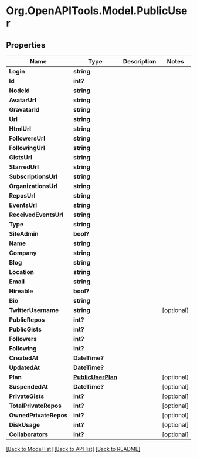 # Org.OpenAPITools.Model.PublicUser

## Properties

Name | Type | Description | Notes
------------ | ------------- | ------------- | -------------
**Login** | **string** |  | 
**Id** | **int?** |  | 
**NodeId** | **string** |  | 
**AvatarUrl** | **string** |  | 
**GravatarId** | **string** |  | 
**Url** | **string** |  | 
**HtmlUrl** | **string** |  | 
**FollowersUrl** | **string** |  | 
**FollowingUrl** | **string** |  | 
**GistsUrl** | **string** |  | 
**StarredUrl** | **string** |  | 
**SubscriptionsUrl** | **string** |  | 
**OrganizationsUrl** | **string** |  | 
**ReposUrl** | **string** |  | 
**EventsUrl** | **string** |  | 
**ReceivedEventsUrl** | **string** |  | 
**Type** | **string** |  | 
**SiteAdmin** | **bool?** |  | 
**Name** | **string** |  | 
**Company** | **string** |  | 
**Blog** | **string** |  | 
**Location** | **string** |  | 
**Email** | **string** |  | 
**Hireable** | **bool?** |  | 
**Bio** | **string** |  | 
**TwitterUsername** | **string** |  | [optional] 
**PublicRepos** | **int?** |  | 
**PublicGists** | **int?** |  | 
**Followers** | **int?** |  | 
**Following** | **int?** |  | 
**CreatedAt** | **DateTime?** |  | 
**UpdatedAt** | **DateTime?** |  | 
**Plan** | [**PublicUserPlan**](PublicUserPlan.md) |  | [optional] 
**SuspendedAt** | **DateTime?** |  | [optional] 
**PrivateGists** | **int?** |  | [optional] 
**TotalPrivateRepos** | **int?** |  | [optional] 
**OwnedPrivateRepos** | **int?** |  | [optional] 
**DiskUsage** | **int?** |  | [optional] 
**Collaborators** | **int?** |  | [optional] 

[[Back to Model list]](../README.md#documentation-for-models) [[Back to API list]](../README.md#documentation-for-api-endpoints) [[Back to README]](../README.md)

